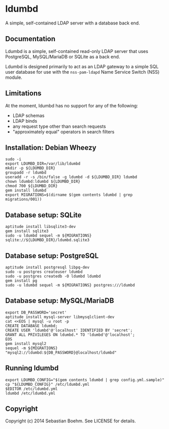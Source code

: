 ldumbd
======

A simple, self-contained LDAP server with a database back end.

Documentation
-------------

Ldumbd is a simple, self-contained read-only LDAP server that uses PostgreSQL, MySQL/MariaDB or SQLite as a back end.

Ldumbd is designed primarily to act as an LDAP gateway to a simple SQL user database for use with the `nss-pam-ldapd` Name Service Switch (NSS) module.

Limitations
-----------

At the moment, ldumbd has no support for any of the following:

 - LDAP schemas
 - LDAP binds
 - any request type other than search requests
 - "approximately equal" operators in search filters

Installation: Debian Wheezy
---------------------------

    sudo -i
    export LDUMBD_DIR=/var/lib/ldumbd
    mkdir -p ${LDUMBD_DIR}
    groupadd -r ldumbd
    useradd -r -s /bin/false -g ldumbd -d ${LDUMBD_DIR} ldumbd
    chown ldumbd:ldumbd ${LDUMBD_DIR}
    chmod 700 ${LDUMBD_DIR}
    gem install ldumbd
    export MIGRATIONS=$(dirname $(gem contents ldumbd | grep migrations/001))

Database setup: SQLite
----------------------

    aptitude install libsqlite3-dev
    gem install sqlite3
    sudo -u ldumbd sequel -m ${MIGRATIONS} sqlite://${LDUMBD_DIR}/ldumbd.sqlite3

Database setup: PostgreSQL
--------------------------

    aptitude install postgresql libpq-dev
    sudo -u postgres createuser ldumbd
    sudo -u postgres createdb -O ldumbd ldumbd
    gem install pg
    sudo -u ldumbd sequel -m ${MIGRATIONS} postgres:///ldumbd

Database setup: MySQL/MariaDB
-----------------------------

    export DB_PASSWORD='secret'
    aptitude install mysql-server libmysqlclient-dev
    cat <<EOS | mysql -u root -p
    CREATE DATABASE ldumbd;
    CREATE USER 'ldumbd'@'localhost' IDENTIFIED BY 'secret';
    GRANT ALL PRIVILEGES ON ldumbd.* TO 'ldumbd'@'localhost';
    EOS
    gem install mysql2
    sequel -m ${MIGRATIONS} "mysql2://ldumbd:${DB_PASSWORD}@localhost/ldumbd"

Running ldumbd
--------------

    export LDUMBD_CONFIG="$(gem contents ldumbd | grep config.yml.sample)"
    cp "${LDUMBD_CONFIG}" /etc/ldumbd.yml
    $EDITOR /etc/ldumbd.yml
    ldumbd /etc/ldumbd.yml

Copyright
---------

Copyright (c) 2014 Sebastian Boehm. See LICENSE for details.

